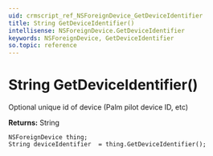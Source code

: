 ```yaml
---
uid: crmscript_ref_NSForeignDevice_GetDeviceIdentifier
title: String GetDeviceIdentifier()
intellisense: NSForeignDevice.GetDeviceIdentifier
keywords: NSForeignDevice, GetDeviceIdentifier
so.topic: reference
---
```


# String GetDeviceIdentifier()

Optional unique id of device (Palm pilot device ID, etc)

**Returns:** String

```crmscript
NSForeignDevice thing;
String deviceIdentifier  = thing.GetDeviceIdentifier();
```


